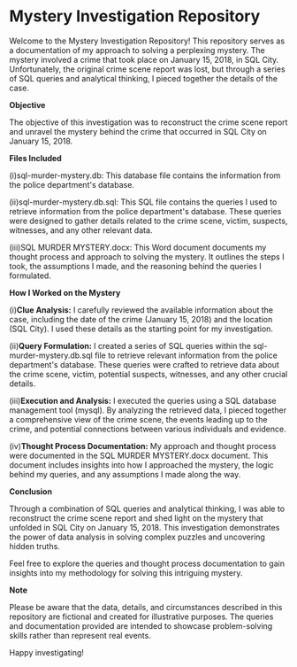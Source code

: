 # Mystery Investigation Repository

Welcome to the Mystery Investigation Repository! This repository serves as a documentation of my approach to solving a perplexing mystery. The mystery involved a crime that took place on January 15, 2018, in SQL City. Unfortunately, the original crime scene report was lost, but through a series of SQL queries and analytical thinking, I pieced together the details of the case.

**Objective**

The objective of this investigation was to reconstruct the crime scene report and unravel the mystery behind the crime that occurred in SQL City on January 15, 2018.

**Files Included**

(i)sql-murder-mystery.db: This database file contains the information from the police department's database. 

(ii)sql-murder-mystery.db.sql: This SQL file contains the queries I used to retrieve information from the police department's database. These queries were designed to gather details related to the crime scene, victim, suspects, witnesses, and any other relevant data.

(iii)SQL MURDER MYSTERY.docx: This Word document documents my thought process and approach to solving the mystery. It outlines the steps I took, the assumptions I made, and the reasoning behind the queries I formulated.

**How I Worked on the Mystery**

(i)**Clue Analysis:** I carefully reviewed the available information about the case, including the date of the crime (January 15, 2018) and the location (SQL City). I used these details as the starting point for my investigation.

(ii)**Query Formulation:** I created a series of SQL queries within the sql-murder-mystery.db.sql file to retrieve relevant information from the police department's database. These queries were crafted to retrieve data about the crime scene, victim, potential suspects, witnesses, and any other crucial details.

(iii)**Execution and Analysis:** I executed the queries using a SQL database management tool (mysql). By analyzing the retrieved data, I pieced together a comprehensive view of the crime scene, the events leading up to the crime, and potential connections between various individuals and evidence.

(iv)**Thought Process Documentation:** My approach and thought process were documented in the SQL MURDER MYSTERY.docx document. This document includes insights into how I approached the mystery, the logic behind my queries, and any assumptions I made along the way.

**Conclusion**

Through a combination of SQL queries and analytical thinking, I was able to reconstruct the crime scene report and shed light on the mystery that unfolded in SQL City on January 15, 2018. This investigation demonstrates the power of data analysis in solving complex puzzles and uncovering hidden truths.

Feel free to explore the queries and thought process documentation to gain insights into my methodology for solving this intriguing mystery.

**Note**

Please be aware that the data, details, and circumstances described in this repository are fictional and created for illustrative purposes. The queries and documentation provided are intended to showcase problem-solving skills rather than represent real events.


Happy investigating!
